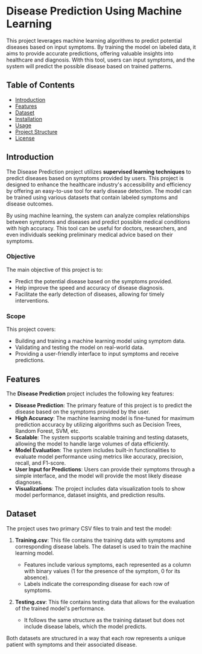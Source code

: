 # Disease Prediction Using Machine Learning

This project leverages machine learning algorithms to predict potential diseases based on input symptoms. By training the model on labeled data, it aims to provide accurate predictions, offering valuable insights into healthcare and diagnosis. With this tool, users can input symptoms, and the system will predict the possible disease based on trained patterns.

## Table of Contents
- [Introduction](#introduction)
- [Features](#features)
- [Dataset](#dataset)
- [Installation](#installation)
- [Usage](#usage)
- [Project Structure](#project-structure)
- [License](#license)

## Introduction

The Disease Prediction project utilizes **supervised learning techniques** to predict diseases based on symptoms provided by users. This project is designed to enhance the healthcare industry's accessibility and efficiency by offering an easy-to-use tool for early disease detection. The model can be trained using various datasets that contain labeled symptoms and disease outcomes.

By using machine learning, the system can analyze complex relationships between symptoms and diseases and predict possible medical conditions with high accuracy. This tool can be useful for doctors, researchers, and even individuals seeking preliminary medical advice based on their symptoms.

### Objective
The main objective of this project is to:
- Predict the potential disease based on the symptoms provided.
- Help improve the speed and accuracy of disease diagnosis.
- Facilitate the early detection of diseases, allowing for timely interventions.

### Scope
This project covers:
- Building and training a machine learning model using symptom data.
- Validating and testing the model on real-world data.
- Providing a user-friendly interface to input symptoms and receive predictions.

## Features

The **Disease Prediction** project includes the following key features:
- **Disease Prediction**: The primary feature of this project is to predict the disease based on the symptoms provided by the user.
- **High Accuracy**: The machine learning model is fine-tuned for maximum prediction accuracy by utilizing algorithms such as Decision Trees, Random Forest, SVM, etc.
- **Scalable**: The system supports scalable training and testing datasets, allowing the model to handle large volumes of data efficiently.
- **Model Evaluation**: The system includes built-in functionalities to evaluate model performance using metrics like accuracy, precision, recall, and F1-score.
- **User Input for Predictions**: Users can provide their symptoms through a simple interface, and the model will provide the most likely disease diagnoses.
- **Visualizations**: The project includes data visualization tools to show model performance, dataset insights, and prediction results.
  
## Dataset

The project uses two primary CSV files to train and test the model:

1. **Training.csv**: This file contains the training data with symptoms and corresponding disease labels. The dataset is used to train the machine learning model.
   - Features include various symptoms, each represented as a column with binary values (1 for the presence of the symptom, 0 for its absence).
   - Labels indicate the corresponding disease for each row of symptoms.
   
2. **Testing.csv**: This file contains testing data that allows for the evaluation of the trained model's performance.
   - It follows the same structure as the training dataset but does not include disease labels, which the model predicts.
   
Both datasets are structured in a way that each row represents a unique patient with symptoms and their associated disease.


